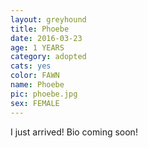 ```yaml
---
layout: greyhound
title: Phoebe
date: 2016-03-23
age: 1 YEARS
category: adopted
cats: yes
color: FAWN
name: Phoebe
pic: phoebe.jpg
sex: FEMALE
---
```


I just arrived! Bio coming soon!